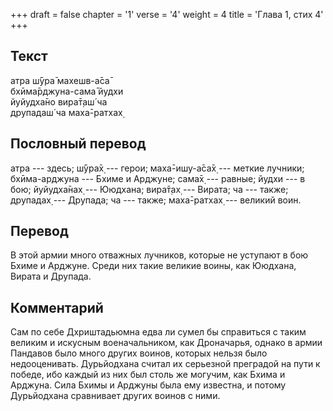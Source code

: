 +++
draft = false
chapter = '1'
verse = '4'
weight = 4
title = 'Глава 1, стих 4'
+++
## Текст

атра ш́ӯра̄ махешв-а̄са̄  
бхӣма̄рджуна-сама̄ йудхи  
йуйудха̄но вира̄т̣аш́ ча  
друпадаш́ ча маха̄-ратхах̣

## Пословный перевод

атра --- здесь; ш́ӯра̄х̣ --- герои; маха̄-ишу-а̄са̄х̣ --- меткие лучники;
бхӣма-арджуна --- Бхиме и Арджуне; сама̄х̣ --- равные; йудхи --- в бою;
йуйудха̄нах̣ --- Ююдхана; вира̄т̣ах̣ --- Вирата; ча --- также; друпадах̣ ---
Друпада; ча --- также; маха̄-ратхах̣ --- великий воин.

## Перевод

В этой армии много отважных лучников, которые не уступают в бою Бхиме и
Арджуне. Среди них такие великие воины, как Ююдхана, Вирата и Друпада.

## Комментарий

Сам по себе Дхриштадьюмна едва ли сумел бы справиться с таким великим и
искусным военачальником, как Дроначарья, однако в армии Пандавов было
много других воинов, которых нельзя было недооценивать. Дурьйодхана
считал их серьезной преградой на пути к победе, ибо каждый из них был
столь же могучим, как Бхима и Арджуна. Сила Бхимы и Арджуны была ему
известна, и потому Дурьйодхана сравнивает других воинов с ними.
